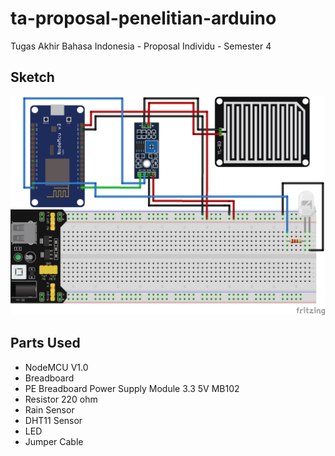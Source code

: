 # ta-proposal-penelitian-arduino
Tugas Akhir Bahasa Indonesia - Proposal Individu - Semester 4

## Sketch

<img width="auto" height="350" src="./Sketch_export.png">

## Parts Used

* NodeMCU V1.0
* Breadboard
* PE Breadboard Power Supply Module 3.3 5V MB102
* Resistor 220 ohm
* Rain Sensor
* DHT11 Sensor
* LED
* Jumper Cable
